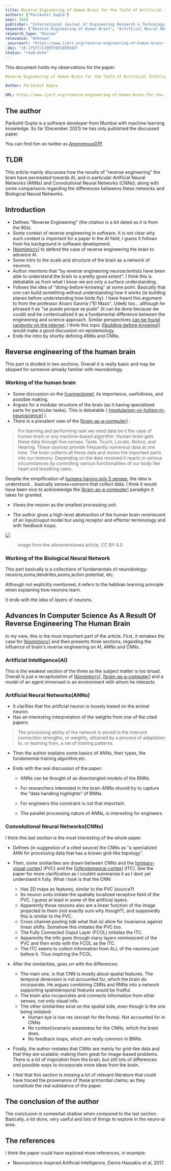 ```yaml
---
title: Reverse Engineering of Human Brain for the field of Artificial Intelligence - Parikshit Gupta
authors: ["Parikshit Gupta"]
year: 2020
publisher: "International Journal of Engineering Research & Technology (IJERT)"
keywords: ["Reverse Engineering of Human Brain", "Artificial Neural Networks(ANN)", "Convolutional Neural Networks(CNN)"]
research_type: "Review"
relevance: "Unknown"
_sourceurl: "https://www.ijert.org/reverse-engineering-of-human-brain-for-the-field-of-artificial-intelligence"
_doi: "10.17577/IJERTV9IS050169"
status: "read-done"
---
```


This document holds my observations for the paper:

```yaml
Reverse Engineering of Human Brain for the field of Artificial Intelligence

Author: Parikshit Gupta

URL: https://www.ijert.org/reverse-engineering-of-human-brain-for-the-field-of-artificial-intelligence
```

## The author

Parikshit Gupta is a software developer from Mumbai with machine learning knowledge. So far (December 2021) he has only published the discussed paper.

You can find him on twitter as [Anonymous07P](https://twitter.com/anonymous07p).

## TLDR

This article mainly discusses how the results of "reverse engineering" the brain have permeated towards AI, and in particular Artificial Neural Networks (ANNs) and Convolutional Neural Networks (CNNs); along with some comparisons regarding the differences betweens these networks and Biological Neural Networks.

## Introduction

- Defines "Reverse Engineering" (the citation is a bit dated as it is from the 90s).
- Some context of reverse engineering in software. It is not clear why such context is important for a paper in the AI field, I guess it follows from his background in software development.
- [[biomimicry]] to defend the case of reverse engineering the brain to advance AI.
- Some intro to the scale and structure of the brain as a network of neurons.
- Author mentions that "by reverse engineering neuroscientists have
been able to understand the brain to a pretty good extent". I think this is debatable as from what I know we are only a surface understanding.
- Follows the idea of "doing-before-knowing" at some point. Basically that one can build something without understanding how it works (ie building planes before understanding how birds fly). I have heard this argument to from the professor Alvaro Gaviria ("El Mazo", UdeA) too... although he phrased it as "se puede porque se pudo" (it can be done because we could) and he contextualized it as a fundamental difference between the engineering and science approach. Similar perspectives [can be found randomly on the internet](https://www.reddit.com/r/MachineLearning/comments/cs9j5i/comment/exe18d1/). I think this topic ([[building-before-knowing]]) would make a good discussion on epistemology.
- Ends the intro by shortly defining ANNs and CNNs.

## Reverse engineering of the human brain

This part is divided in two sections. Overall it is really basic and may be skipped for someone already familiar with neurobiology.

### Working of the human brain

- Some discussion on the [[connectome]], its importance, usefullness, and possible making.
- Argues for a modular structure of the brain (as it having specialized parts for particular tasks). This is debatable ( [[modularism-vs-holism-in-neuroscience]] ).
- There is a prevalent view of the [[brain-as-a-computer]] :

>For learning and performing task we need data be it the case of human brain or any machine-based algorithm. Human brain gets these data through five senses: Taste, Touch, Locate, Notice, and Hearing. These sources provide frequently numerous data at one time. The brain collects all these data and stores the important parts into our memory. Depending on the data received it reacts in various circumstances by controlling various functionalities of our body like heart and breathing rates.

Despite the simplification of [humans having only 5 senses](https://www.sciencefocus.com/the-human-body/how-many-senses-do-we-have/), the idea is understood... basically senses=sensors that collect data. I think it would have been nice to acknowledge the [[brain-as-a-computer]] paradigm it takes for granted.

- Views the neuron as the smallest processing unit.

- The author gives a high-level abstraction of the human brain reminiscent of an input/ouput model but using receptor and effector terminology and with feedback loops.

![](/images/reverse-engineering-of-human-brain-for-the-field-of-artificial-intelligence-parikshit-gupta/2021-12-27-01-22-49.png)

>image from the aforementioned article, CC BY 4.0

### Working of the Biological Neural Network

This part basically is a collections of fundamentals of neurobiology: neurons,soma,dendrites,axons,action potential, etc.

Although not explicitly mentioned, it refers to the hebbian learning principle when explaining how neurons learn.

It ends with the idea of layers of neurons.

## Advances In Computer Science As A Result Of Reverse Engineering The Human Brain

In my view, this is the most important part of the article. First, it remakes the case for [[biomimicry]] and then presents three sections, regarding the influence of brain's reverse engineering on AI, ANNs and CNNs.

### Artificial Intelligence(AI)

This is the weakest section of the three as the subject matter is too broad. Overall is just a recapitulation of [[biomimicry]], [[brain-as-a-computer]]  and a model of an agent immersed in an environment with whom he interacts.

### Artificial Neural Networks(ANNs)

- It clarifies that the artificial neuron is loosely based on the animal neuron.
- Has an interesting interpretation of the weights from one of the cited papers:

>The processing ability of the network is stored in the interunit connection strengths, or weights, obtained by a process of adaptation to, or learning from, a set of training patterns.

- Then the author explains some basics of ANNs, their types, the fundamental training algorithm,etc.

- Ends with the real discussion of the paper:
    - ANNs can be thought of as disentangled models of the BNNs.
    
    - For researchers interested in the brain ANNs should try to capture the "data handling highlights" of BNNs.
    - For engineers this constraint is not that important.
    - The parallel processing nature of ANNs, is interesting for engineers.

### Convolutional Neural Networks(CNNs)

I think this last section is the most interesting of the whole paper.

- Defines (in suggestion of a cited source) the CNNs as "a specialized ANN for processing data that has a known grid-like topology".

- Then, some similarities are drawn between CNNs and the [[primary-visual-cortex]] (PVC) and the [[inferotemporal-cortex]] (ITC). See the paper for more clarification as I couldnt summarize it as I dont yet understand it fully. What i took is that the CNN:

    - Has 2D maps as features, similar to the PVC (source?)
    - Its neuron units imitate the spatially localized receptive field of the PVC. I guess at least in some of the artificial layers.
    - Apparently those neurons also are a linear function of the image projected to them (not exactly sure why though?), and supposedly this is similar to the PVC.
    - Cross channel pooling (idk what that is) allow for invariance against linear shifts. Somehow this imitates the PVC too.
    - The Fully Connected Ouput Layer (FCOL) imitates the ITC.
    - Apparently the info goes through many layers reminescent of the PVC and then ends with the FCOL as the ITC.
    - The ITC seems to collect information from ALL of the neurons just before it. Thus inspiring the FCOL.

- After the similarities, goes on with the differences:
    - The main one, is that CNN is mostly about spatial features. The temporal dimension is not accounted for, which the brain do incorporate. He argues combining CNNs and RNNs into a network supporting spatiotemporal features would be fruitful.
    - The brain also incoporates and connects information from other senses, not only visual info.
    - The other similarities exist on the spatial side, even though is the one being imitated:
        - Human eye is low res (except for the fovea). Not accounted for in CNNs
        - No context/scenario awareness for the CNNs, which the brain does.
        - No feedback loops, which are really common in BNNs.

- Finally, the author restates that CNNs are mainly for grid-like data and that they are scalable; making them great for image-based problems. There is a lot of inspiration from the brain, but still lots of differences and possible ways to incorporate more ideas from the brain.

- I feel that this section is missing a lot of relevant literature that could have traced the provenance of these primordial claims; as they constitute the real substance of the paper.

## The conclusion of the author

The conclusion is somewhat shallow when compared to the last section. Basically, a lot done, very useful and lots of things to explore in the neuro-ai area.

## The references

I think the paper could have explored more references, in example:

- Neuroscience-Inspired Artificial Intelligence, Demis Hassabis et al, 2017.


[//begin]: # "Autogenerated link references for markdown compatibility"
[biomimicry]: ./../uncategorized/biomimicry "biomimicry"
[biomimicry]: ./../uncategorized/biomimicry "biomimicry"
[biomimicry]: ./../uncategorized/biomimicry "biomimicry"
[brain-as-a-computer]: ./../uncategorized/brain-as-a-computer "brain-as-a-computer"
[brain-as-a-computer]: ./../uncategorized/brain-as-a-computer "brain-as-a-computer"
[brain-as-a-computer]: ./../uncategorized/brain-as-a-computer "brain-as-a-computer"
[building-before-knowing]: ./../uncategorized/stub "building-before-knowing"
[connectome]: ./../uncategorized/stub "connectome"
[inferotemporal-cortex]: ./../uncategorized/stub "inferotemporal-cortex"
[modularism-vs-holism-in-neuroscience]: ./../uncategorized/modularism-vs-holism-in-neuroscience "modularism-vs-holism-in-neuroscience"
[primary-visual-cortex]: ./../uncategorized/stub "primary-visual-cortex"
[//end]: # "Autogenerated link references"
